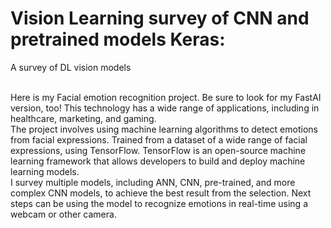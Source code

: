# Vision Learning survey of CNN and pretrained models Keras:
A survey of DL vision models


<br>
Here is my Facial emotion recognition project.  Be sure to look for my FastAI version, too! This technology has a wide range of applications, including in healthcare, marketing, and gaming.
<br>
The project involves using machine learning algorithms to detect emotions from facial expressions. Trained from a dataset of a wide range of facial expressions, using TensorFlow. TensorFlow is an open-source machine learning framework that allows developers to build and deploy machine learning models. 
<br>
I survey multiple models, including ANN, CNN, pre-trained, and more complex CNN models, to achieve the best result from the selection.
Next steps can be using the model to recognize emotions in real-time using a webcam or other camera. 
